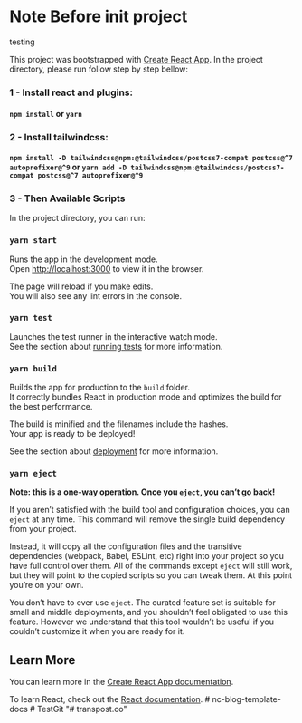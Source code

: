 # Note Before init project

testing

This project was bootstrapped with [Create React App](https://github.com/facebook/create-react-app).
In the project directory, please run follow step by step bellow:

### 1 - Install react and plugins:

#### `npm install` or `yarn`

### 2 - Install tailwindcss:

#### `npm install -D tailwindcss@npm:@tailwindcss/postcss7-compat postcss@^7 autoprefixer@^9` or `yarn add -D tailwindcss@npm:@tailwindcss/postcss7-compat postcss@^7 autoprefixer@^9`

### 3 - Then Available Scripts

In the project directory, you can run:

### `yarn start`

Runs the app in the development mode.\
Open [http://localhost:3000](http://localhost:3000) to view it in the browser.

The page will reload if you make edits.\
You will also see any lint errors in the console.

### `yarn test`

Launches the test runner in the interactive watch mode.\
See the section about [running tests](https://facebook.github.io/create-react-app/docs/running-tests) for more information.

### `yarn build`

Builds the app for production to the `build` folder.\
It correctly bundles React in production mode and optimizes the build for the best performance.

The build is minified and the filenames include the hashes.\
Your app is ready to be deployed!

See the section about [deployment](https://facebook.github.io/create-react-app/docs/deployment) for more information.

### `yarn eject`

**Note: this is a one-way operation. Once you `eject`, you can’t go back!**

If you aren’t satisfied with the build tool and configuration choices, you can `eject` at any time. This command will remove the single build dependency from your project.

Instead, it will copy all the configuration files and the transitive dependencies (webpack, Babel, ESLint, etc) right into your project so you have full control over them. All of the commands except `eject` will still work, but they will point to the copied scripts so you can tweak them. At this point you’re on your own.

You don’t have to ever use `eject`. The curated feature set is suitable for small and middle deployments, and you shouldn’t feel obligated to use this feature. However we understand that this tool wouldn’t be useful if you couldn’t customize it when you are ready for it.

## Learn More

You can learn more in the [Create React App documentation](https://facebook.github.io/create-react-app/docs/getting-started).

To learn React, check out the [React documentation](https://reactjs.org/).
#   n c - b l o g - t e m p l a t e - d o c s 
 
 
#   T e s t G i t 
 
 "# transpost.co" 
